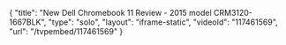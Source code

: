 {
    "title": "New Dell Chromebook 11 Review - 2015 model CRM3120-1667BLK",
    "type": "solo",
    "layout": "iframe-static",
    "videoId": "117461569",
    "url": "\/tvpembed\/117461569"
}